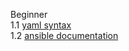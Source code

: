 Beginner  
1.1 [yaml syntax](https://docs.ansible.com/ansible/latest/reference_appendices/YAMLSyntax.html)    
1.2 [ansible documentation](https://docs.ansible.com/)  

